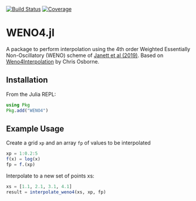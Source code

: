 [![Build Status](https://github.com/tiagopereira/WENO4.jl/actions/workflows/CI.yml/badge.svg?branch=main)](https://github.com/tiagopereira/WENO4.jl/actions/workflows/CI.yml?query=branch%3Amain)
[![Coverage](https://codecov.io/gh/tiagopereira/WENO4.jl/branch/main/graph/badge.svg)](https://codecov.io/gh/tiagopereira/WENO4.jl)


# WENO4.jl

A package to perform interpolation using the 4th order Weighted Essentially Non-Oscillatory (WENO) scheme of [Janett et al (2019)](https://ui.adsabs.harvard.edu/abs/2019A%26A...624A.104J/abstract). Based on [Weno4Interpolation](https://github.com/Goobley/Weno4Interpolation) by Chris Osborne.


## Installation

From the Julia REPL:

```julia
using Pkg
Pkg.add("WENO4")
```


## Example Usage

Create a grid `xp` and an array `fp` of values to be interpolated
```julia
xp = 1:0.2:5
f(x) = log(x)
fp = f.(xp)
```
Interpolate to a new set of points xs:
```julia
xs = [1.1, 2.1, 3.1, 4.1]
result = interpolate_weno4(xs, xp, fp)
```